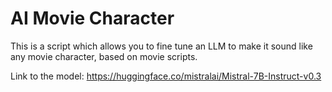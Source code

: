# AI Movie Character
This is a script which allows you to fine tune an LLM to make it sound like any movie character, based on movie scripts. 

Link to the model:
https://huggingface.co/mistralai/Mistral-7B-Instruct-v0.3
